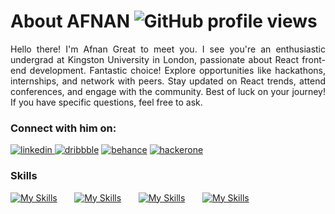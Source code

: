 About AFNAN  <img alt='GitHub profile views' src='https://komarev.com/ghpvc/?username=aafith&style=flat-square&color=blueviolet'/>
========================================================================================================================================
<p align="justify">
Hello there! I'm Afnan Great to meet you. I see you're an enthusiastic undergrad at Kingston University in London, passionate about React front-end development. Fantastic choice! Explore opportunities like hackathons, internships, and network with peers. Stay updated on React trends, attend conferences, and engage with the community. Best of luck on your journey! If you have specific questions, feel free to ask.
</p>

### Connect with him on:

<div id="badges">
  <a href='https://www.linkedin.com/in/aafith' target="_blank"><img alt='linkedin' src='https://img.shields.io/badge/linkedin-100000?style=for-the-badge&logo=linkedin&logoColor=FFFFFF&labelColor=0077b5&color=0077b5'/>
  </a>
 <a href='https://dribbble.com/aafith' target="_blank"><img alt='dribbble' src='https://img.shields.io/badge/Dribbble-100000?style=for-the-logo=dribbble&logoColor=FFFFFF&labelColor=ea4c89&color=ea4c89'/></a>
  <a href='https://www.behance.net/aafith' target="_blank"><img alt='behance' src='https://img.shields.io/badge/behance-100000?style=for-the-badge&logo=behance&logoColor=FFFFFF&labelColor=053eff&color=053eff'/></a>
  <a href='https://www.hackerone.com/aafith' target="_blank"><img alt='hackerone' src='https://img.shields.io/badge/hackerone-100000?style=for-the-badge&logo=hackerone&logoColor=FFFFFF&labelColor=494649&color=494649'/></a>
</div>

### Skills

[![My Skills](https://skillicons.dev/icons?i=html,css,js)](https://skillicons.dev) &nbsp;&nbsp;&nbsp;&nbsp;&nbsp; [![My Skills](https://skillicons.dev/icons?i=react,wordpress,tailwind,bootstrap)](https://skillicons.dev) &nbsp;&nbsp;&nbsp;&nbsp;&nbsp; [![My Skills](https://skillicons.dev/icons?i=git,github)](https://skillicons.dev) &nbsp;&nbsp;&nbsp;&nbsp;&nbsp; [![My Skills](https://skillicons.dev/icons?i=figma,ai)](https://skillicons.dev)
<br/>
